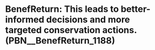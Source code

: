# BenefReturn: __This leads to better-informed decisions and more targeted conservation actions.__ (PBN__BenefReturn_1188)

